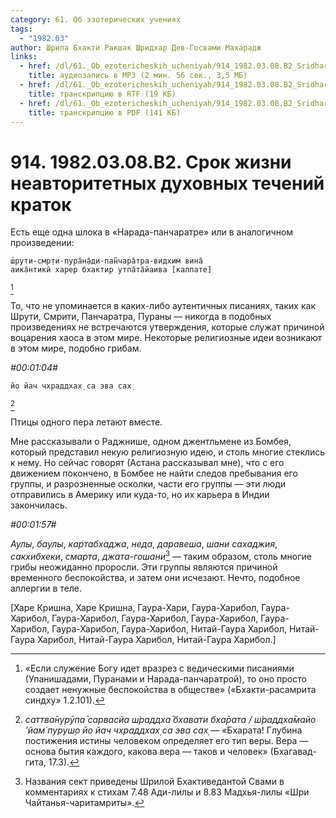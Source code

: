 ```yaml
---
category: 61. Об эзотерических учениях
tags:
  - "1982.03"
author: Шрила Бхакти Ракшак Шридхар Дев-Госвами Махарадж
links:
  - href: /dl/61._Ob_ezotericheskih_ucheniyah/914_1982.03.08.B2_SridharMj_Srok_zhizni_neavtoritetnyh_duhovnyh_techenij_kratok.mp3
    title: аудиозапись в MP3 (2 мин. 56 сек., 3,5 МБ)
  - href: /dl/61._Ob_ezotericheskih_ucheniyah/914_1982.03.08.B2_SridharMj_Srok_zhizni_neavtoritetnyh_duhovnyh_techenij_kratok.rtf
    title: транскрипцию в RTF (19 КБ)
  - href: /dl/61._Ob_ezotericheskih_ucheniyah/914_1982.03.08.B2_SridharMj_Srok_zhizni_neavtoritetnyh_duhovnyh_techenij_kratok.pdf
    title: транскрипцию в PDF (141 КБ)
---
```


# 914. 1982.03.08.B2. Срок жизни неавторитетных духовных течений краток

Есть еще одна шлока в «Нарада-панчаратре» или в аналогичном произведении:

    ш́рути-смр̣ти-пура̄н̣а̄ди-пан̃чара̄тра-видхим̇ вина̄
    аика̄нтикӣ харер бхактир утпа̄та̄йаива [калпате]
[^_ftn1]

То, что не упоминается в каких-либо аутентичных писаниях, таких как Шрути, Смрити, Панчаратра, Пураны — никогда в подобных произведениях не встречаются утверждения, которые служат причиной воцарения хаоса в этом мире. Некоторые религиозные идеи возникают в этом мире, подобно грибам.

*#00:01:04#*

    йо йач чхраддхах̣ са эва сах̣
[^_ftn2]

Птицы одного пера летают вместе.

Мне рассказывали о Раджнише, одном джентльмене из Бомбея, который представил некую религиозную идею, и столь многие стеклись к нему. Но сейчас говорят (Астана рассказывал мне), что с его движением покончено, в Бомбее не найти следов пребывания его группы, и разрозненные осколки, части его группы — эти люди отправились в Америку или куда-то, но их карьера в Индии закончилась.

*#00:01:57#*

*Аулы*, *баулы*, *картабхаджа*, *неда*, *даравеша*, *шани* *сахаджия*, *сакхибхеки*, *смарта*, *джата-гошани*[^_ftn3] — таким образом, столь многие грибы неожиданно проросли. Эти группы являются причиной временного беспокойства, и затем они исчезают. Нечто, подобное аллергии в теле.

[Харе Кришна, Харе Кришна, Гаура-Хари, Гаура-Харибол, Гаура-Харибол, Гаура-Харибол, Гаура-Харибол, Гаура-Харибол, Гаура-Харибол, Гаура-Харибол, Гаура-Харибол, Нитай-Гаура Харибол, Нитай-Гаура Харибол, Нитай-Гаура Харибол, Нитай-Гаура Харибол.]



[^_ftn1]: «Если служение Богу идет вразрез с ведическими писаниями (Упанишадами, Пуранами и Нарада-панчаратрой), то оно просто создает ненужные беспокойства в обществе» («Бхакти-расамрита синдху» 1.2.101).

[^_ftn2]: *саттва̄нурӯпа̄ сарвасйа ш́раддха̄ бхавати бха̄рата / ш́раддха̄майо ’йам̇ пуруш̣о йо йач чхраддхах̣ са эва сах̣* — «Бхарата! Глубина постижения истины человеком определяет его тип веры. Вера — основа бытия каждого, какова вера — таков и человек» (Бхагавад-гита, 17.3).

[^_ftn3]: Названия сект приведены Шрилой Бхактиведантой Свами в комментариях к стихам 7.48 Ади-лилы и 8.83 Мадхья-лилы «Шри Чайтанья-чаритамриты».

